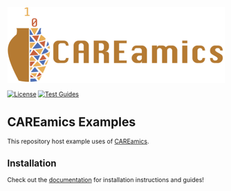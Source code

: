 <p align="center">
  <a href="https://careamics.github.io/">
    <img src="https://raw.githubusercontent.com/CAREamics/.github/main/profile/images/banner_careamics.png">
  </a>
</p>

[![License](https://img.shields.io/pypi/l/careamics.svg?color=green)](https://github.com/CAREamics/careamics/blob/main/LICENSE)
[![Test Guides](https://github.com/CAREamics/careamics-examples/actions/workflows/test_guides.yaml/badge.svg)](https://github.com/CAREamics/careamics-examples/actions/workflows/test_guides.yaml)


# CAREamics Examples

This repository host example uses of [CAREamics](https://github.com/CAREamics/careamics).


## Installation

Check out the [documentation](https://careamics.github.io/) for installation instructions and guides!
